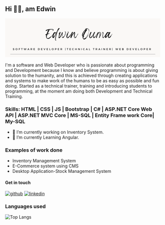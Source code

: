 ## Hi 👋🏾, am Edwin

![I am GitHub Readme Generator's creator](https://github.com/Edouma/Edouma/blob/main/banner4.png)

I'm a software and Web Developer who is passionate about programming and Development because I know and believe programming is about giving solution to the humanity, and this is achieved through creating applications and systems to make work of the humans to be as easy as possible and fun doing. Started as a technical trainer, training and introducing students to programming, at the moment am doing both Development and Technical Training.

### Skills: HTML | CSS | JS | Bootstrap | C# | ASP.NET Core Web API | ASP.NET MVC Core | MS-SQL | Entity Frame work Core| My-SQL

- 🔭 I’m currently working on Inventory System. 
- 🔭 I’m currently Learning Angular. 

### Examples of work done
- Inventory Management System
- E-Commerce system using CMS
- Desktop Application-Stock Management System

#### Get in touch
[<img src='https://cdn.jsdelivr.net/npm/simple-icons@3.0.1/icons/github.svg' alt='github' height='30'>](https://github.com/Edouma)  [<img src='https://cdn.jsdelivr.net/npm/simple-icons@3.0.1/icons/linkedin.svg' alt='linkedin' height='30'>](https://www.linkedin.com/in/edwin-ouma-21825248//)  

### Languages used
![Top Langs](https://github-readme-stats.vercel.app/api/top-langs/?username=Edouma)

<!--<a href='https://docs.github.com/en/developers'><img src='https://raw.githubusercontent.com/acervenky/animated-github-badges/master/assets/devbadge.gif' width='40' height='40'></a> <a href='https://github.com/pricing'><img src='https://raw.githubusercontent.com/acervenky/animated-github-badges/master/assets/pro.gif' width='40' height='40'></a> <a href='https://stars.github.com/'><img src='https://raw.githubusercontent.com/acervenky/animated-github-badges/master/assets/starbadge.gif' width='35' height='35'></a> <a href='https://docs.github.com/en/github/supporting-the-open-source-community-with-github-sponsors'><img src='https://raw.githubusercontent.com/acervenky/animated-github-badges/master/assets/sponsorbadge.gif' width='35' height='35'></a> --!>

